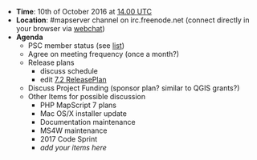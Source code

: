 * **Time**: 10th of October 2016 at [14.00 UTC](http://www.timeanddate.com/worldclock/fixedtime.html?year=2016&month=10&day=13&hour=14&min=0&sec=0%2016.00UTC)
* **Location**: #mapserver channel on irc.freenode.net (connect directly in your browser via [webchat](https://webchat.freenode.net/?channels=mapserver))
* **Agenda**
  * PSC member status (see [list](http://mapserver.org/psc.html))
  * Agree on meeting frequency (once a month?)
  * Release plans 
    * discuss schedule
    * edit [7.2 ReleasePlan](MapServer-7.2-Release-Plan)
  * Discuss Project Funding (sponsor plan? similar to QGIS grants?)
  * Other Items for possible discussion
    * PHP MapScript 7 plans
    * Mac OS/X installer update
    * Documentation maintenance
    * MS4W maintenance
    * 2017 Code Sprint
    * *add your items here*

